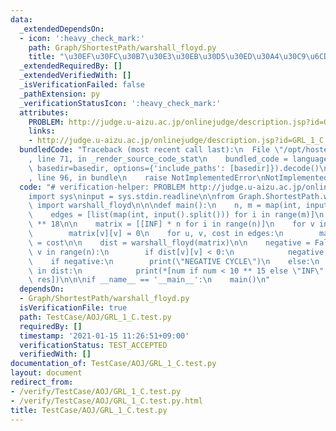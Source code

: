 ```yaml
---
data:
  _extendedDependsOn:
  - icon: ':heavy_check_mark:'
    path: Graph/ShortestPath/warshall_floyd.py
    title: "\u30EF\u30FC\u30B7\u30E3\u30EB\u30D5\u30ED\u30A4\u30C9\u6CD5"
  _extendedRequiredBy: []
  _extendedVerifiedWith: []
  _isVerificationFailed: false
  _pathExtension: py
  _verificationStatusIcon: ':heavy_check_mark:'
  attributes:
    PROBLEM: http://judge.u-aizu.ac.jp/onlinejudge/description.jsp?id=GRL_1_C
    links:
    - http://judge.u-aizu.ac.jp/onlinejudge/description.jsp?id=GRL_1_C
  bundledCode: "Traceback (most recent call last):\n  File \"/opt/hostedtoolcache/Python/3.10.1/x64/lib/python3.10/site-packages/onlinejudge_verify/documentation/build.py\"\
    , line 71, in _render_source_code_stat\n    bundled_code = language.bundle(stat.path,\
    \ basedir=basedir, options={'include_paths': [basedir]}).decode()\n  File \"/opt/hostedtoolcache/Python/3.10.1/x64/lib/python3.10/site-packages/onlinejudge_verify/languages/python.py\"\
    , line 96, in bundle\n    raise NotImplementedError\nNotImplementedError\n"
  code: "# verification-helper: PROBLEM http://judge.u-aizu.ac.jp/onlinejudge/description.jsp?id=GRL_1_C\n\
    import sys\ninput = sys.stdin.readline\n\nfrom Graph.ShortestPath.warshall_floyd\
    \ import warshall_floyd\n\n\ndef main():\n    n, m = map(int, input().split())\n\
    \    edges = [list(map(int, input().split())) for i in range(m)]\n    INF = 10\
    \ ** 18\n\n    matrix = [[INF] * n for i in range(n)]\n    for v in range(n):\n\
    \        matrix[v][v] = 0\n    for u, v, cost in edges:\n        matrix[u][v]\
    \ = cost\n\n    dist = warshall_floyd(matrix)\n\n    negative = False\n    for\
    \ v in range(n):\n        if dist[v][v] < 0:\n            negative = True\n\n\
    \    if negative:\n        print(\"NEGATIVE CYCLE\")\n    else:\n        for res\
    \ in dist:\n            print(*[num if num < 10 ** 15 else \"INF\" for num in\
    \ res])\n\n\nif __name__ == '__main__':\n    main()\n"
  dependsOn:
  - Graph/ShortestPath/warshall_floyd.py
  isVerificationFile: true
  path: TestCase/AOJ/GRL_1_C.test.py
  requiredBy: []
  timestamp: '2021-01-15 11:26:51+09:00'
  verificationStatus: TEST_ACCEPTED
  verifiedWith: []
documentation_of: TestCase/AOJ/GRL_1_C.test.py
layout: document
redirect_from:
- /verify/TestCase/AOJ/GRL_1_C.test.py
- /verify/TestCase/AOJ/GRL_1_C.test.py.html
title: TestCase/AOJ/GRL_1_C.test.py
---
```


